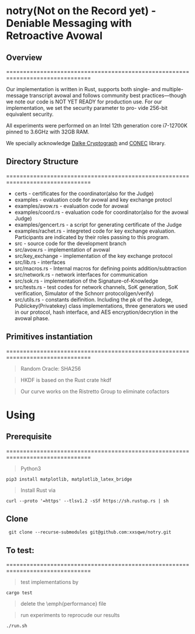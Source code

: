 # notry(Not on the Record yet) - Deniable Messaging with Retroactive Avowal

## Overview
===============================================================================

Our implementation is written in Rust, supports both single- and
multiple-message transcript avowal and follows community best
practices—though we note our code is NOT YET READY for production
use. For our implementation, we set the security parameter to pro-
vide 256-bit equivalent security. 

All experiments were performed on an Intel 12th generation core i7-12700K pinned to 3.6GHz with
32GB RAM.

We specially acknowledge [Dalke Cryptograph](http://dalek.rs/#home) and [CONEC](https://github.com/kwantam/conec) library.

## Directory Structure
===============================================================================
- certs - certificates for the coordinator(also for the Judge)
- examples - evaluation code for avowal and key exchange protocl
- examples/avow.rs - evaluation code for avowal
- examples/coord.rs - evaluation code for coordinator(also for the avowal Judge)
- examples/gencert.rs - a script for generating certificate of the Judge
- examples/rachet.rs - integreted code for key exchange evaluation. Participants are indicated by their roles passing to this program.
- src - source code for the development branch
- src/avow.rs - implementation of avowal
- src/key_exchange - implementation of the key exchange protocol
- src/lib.rs - interfaces
- src/macros.rs - Internal macros for defining points addition/subtraction
- src/network.rs - network interfaces for communication
- src/sok.rs - implementation of the Signature-of-Knowledge
- src/tests.rs - test codes for network channels, SoK generation, SoK verification, Simulator of the Schnorr protocol(gen/verify)
- src/utils.rs - constants deifinition. Including the pk of the Judege, Publickey(Privatekey) class implementations, three generators we used in our protocol, hash interface, and AES encryption/decrytion in the avowal phase.

## Primitives instantiation
===============================================================================

> Random Oracle: SHA256

> HKDF is based on the Rust crate hkdf

> Our curve works on the Ristretto Group to eliminate cofactors
# Using
## Prerequisite
===============================================================================

> Python3

```
pip3 install matplotlib, matplotlib_latex_bridge
``` 

> Install Rust via 
```
curl --proto '=https' --tlsv1.2 -sSf https://sh.rustup.rs | sh
```
## Clone
```
 git clone --recurse-submodules git@github.com:xxsqwe/notry.git 
```
## To test:
===============================================================================


> test implementations by 
```
cargo test
```
> delete the \emph{performance} file

> run experiments to reprocude our results 
```
./run.sh
```




